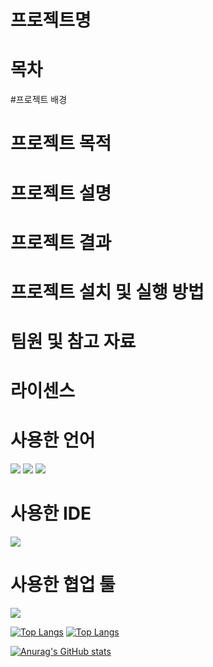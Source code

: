# 프로젝트명

# 목차

#프로젝트 배경

# 프로젝트 목적 

# 프로젝트 설명

# 프로젝트 결과 

# 프로젝트 설치 및 실행 방법 

# 팀원 및 참고 자료

# 라이센스

# 사용한 언어 
<img src="https://img.shields.io/badge/Python-3776AB?style=for-the-badge&logo=Python&logoColor=white">
<img src="https://img.shields.io/badge/Flask-000000?style=for-the-badge&logo=Flask&logoColor=white">
<img src="https://img.shields.io/badge/HTML5-E34F26?style=flat-square&logo=html5&logoColor=white"/>


# 사용한 IDE
<img src="https://img.shields.io/badge/Visual Studio-5C2D91?style=flat-square&logo=Visual Studio&logoColor=white"/>

# 사용한 협업 툴
<img src="https://img.shields.io/badge/Git-F05032?style=flat-square&logo=git&logoColor=white"/>


[![Top Langs](https://github-readme-stats.vercel.app/api/top-langs/?username=yeonjin0121)](https://github.com/anuraghazra/github-readme-stats)
[![Top Langs](https://github-readme-stats.vercel.app/api/top-langs/?username=isliese)](https://github.com/anuraghazra/github-readme-stats)


[![Anurag's GitHub stats](https://github-readme-stats.vercel.app/api?username=yeonjin0121)](https://github.com/anuraghazra/github-readme-stats)
